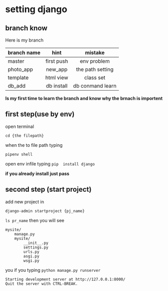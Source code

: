 # setting django 
## branch know
Here is my branch

| branch name    |    hint    |  mistake|
| :---       | :----:     | :----:|
| master     | first push | env problem |
| photo_app  | new_app    | the path setting   |
| template   | html view  |class set |
| db_add     | db install |  db conmand learn|    

**Is my first time to learn the branch 
and know why the brnach is importent**
## first step(use by env)

open terminal


`cd {the filepath} `


when the to file path typing


`pipenv shell`


open env infile typing
`pip  install django`


**if you already install just pass**

## second step (start project)
add new project in


`django-admin startproject {pj_name}`

`ls pr_name`
then you will see

```
mysite/
    manage.py
    mysite/
        __init__.py
        settings.py
        urls.py
        asgi.py
        wsgi.py
```


you if you typing
`python manage.py runserver`


```
Starting development server at http://127.0.0.1:8000/
Quit the server with CTRL-BREAK.
```
